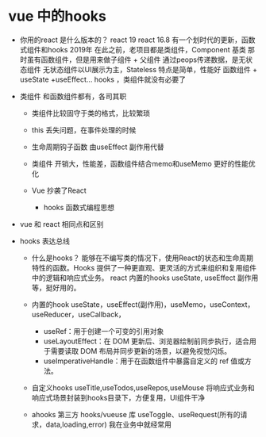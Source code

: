 # vue 中的hooks

- 你用的react 是什么版本的？
  react 19 
  react 16.8 有一个划时代的更新，函数式组件和hooks 2019年
  在此之前，老项目都是类组件，Component 基类
  那时虽有函数组件，但是用来做子组件 + 父组件 通过peops传递数据，是无状态组件
  无状态组件以UI展示为主，Stateless 特点是简单，性能好
  函数组件 + useState +useEffect... hooks ，类组件就没有必要了

- 类组件
  和函数组件都有，各司其职
  - 类组件比较固守于类的格式，比较繁琐
  - this 丢失问题，在事件处理的时候
  - 生命周期钩子函数 由useEffect 副作用代替
  - 类组件 开销大，性能差，函数组件结合memo和useMemo 更好的性能优化

  - Vue 抄袭了React 
    - hooks 函数式编程思想

- vue 和 react 相同点和区别

- hooks 表达总线
  - 什么是hooks？
    能够在不编写类的情况下，使用React的状态和生命周期特性的函数。Hooks 提供了一种更直观、更灵活的方式来组织和复用组件中的逻辑和响应式业务。
    react 内置的hooks useState, useEffect 副作用等，挺好用的。
  - 内置的hook
    useState，useEffect(副作用)，useMemo，useContext，useReducer，useCallback，
    - useRef：用于创建一个可变的引用对象
    - useLayoutEffect：在 DOM 更新后、浏览器绘制前同步执行，适合用于需要读取 DOM 布局并同步更新的场景，以避免视觉闪烁。
    - useImperativeHandle：用于在函数组件中暴露自定义的 ref 值或方法。

  - 自定义hooks
    useTitle,useTodos,useRepos,useMouse
    将响应式业务和响应式场景封装到hooks目录下，方便复用，UI组件干净

  - ahooks 第三方 hooks/vueuse 库
    useToggle、useRequest(所有的请求，data,loading,error) 我在业务中就经常用